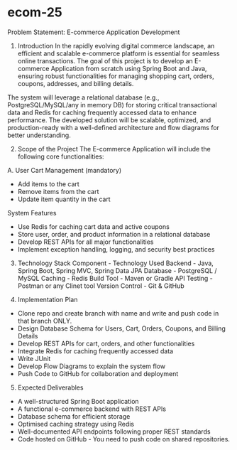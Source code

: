 # ecom-25
Problem Statement: E-commerce Application Development
1. Introduction
In the rapidly evolving digital commerce landscape,
an efficient and scalable e-commerce platform is essential for seamless online transactions.
The goal of this project is to develop an E-commerce Application from scratch using Spring Boot and Java,
ensuring robust functionalities for managing shopping cart, orders, coupons, addresses, and billing details.


The system will leverage a relational database (e.g., PostgreSQL/MySQL/any in memory DB) for storing critical transactional data
and Redis for caching frequently accessed data to enhance performance. The developed solution will be scalable, optimized,
and production-ready with a well-defined architecture and flow diagrams for better understanding.


2. Scope of the Project
The E-commerce Application will include the following core functionalities:


A. User Cart Management (mandatory)
- Add items to the cart
- Remove items from the cart
- Update item quantity in the cart


System Features
- Use Redis for caching cart data and active coupons
- Store user, order, and product information in a relational database
- Develop REST APIs for all major functionalities
- Implement exception handling, logging, and security best practices


3. Technology Stack
Component - Technology Used
Backend - Java, Spring Boot, Spring MVC, Spring Data JPA
Database - PostgreSQL / MySQL
Caching -  Redis
Build Tool - Maven or Gradle
API Testing - Postman or any Clinet tool
Version Control - Git & GitHub


4. Implementation Plan
- Clone repo and create branch with name and write and push code in that branch ONLY.
- Design Database Schema for Users, Cart, Orders, Coupons, and Billing Details
- Develop REST APIs for cart, orders, and other functionalities
- Integrate Redis for caching frequently accessed data
- Write JUnit
- Develop Flow Diagrams to explain the system flow
- Push Code to GitHub for collaboration and deployment


5. Expected Deliverables
- A well-structured Spring Boot application
- A functional e-commerce backend with REST APIs
- Database schema for efficient storage
- Optimised caching strategy using Redis
- Well-documented API endpoints following proper REST standards
- Code hosted on GitHub - You need to push code on shared repositories.
